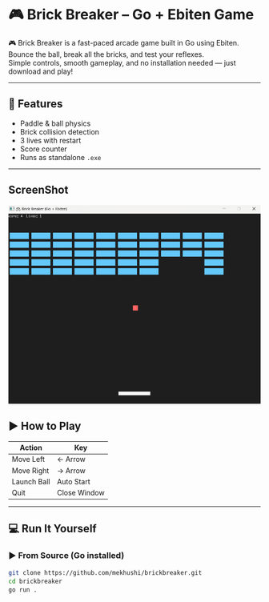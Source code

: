 # 🎮 Brick Breaker – Go + Ebiten Game

🎮 Brick Breaker is a fast-paced arcade game built in Go using Ebiten.  
Bounce the ball, break all the bricks, and test your reflexes.  
Simple controls, smooth gameplay, and no installation needed — just download and play!

---

## 🔧 Features

- Paddle & ball physics
- Brick collision detection
- 3 lives with restart
- Score counter
- Runs as standalone `.exe`

---
## ScreenShot

![Gameplay Screenshot](Assets/ScreenShot1.png)


## ▶️ How to Play

| Action      | Key         |
|-------------|-------------|
| Move Left   | ← Arrow     |
| Move Right  | → Arrow     |
| Launch Ball | Auto Start  |
| Quit        | Close Window |

---

## 💻 Run It Yourself

### ▶️ From Source (Go installed)
```bash
git clone https://github.com/mekhushi/brickbreaker.git
cd brickbreaker
go run .
